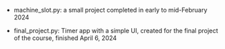 - machine_slot.py: a small project completed in early to mid-February 2024
  
- final_project.py: Timer app with a simple UI, created for the final project of the course, finished April 6, 2024

